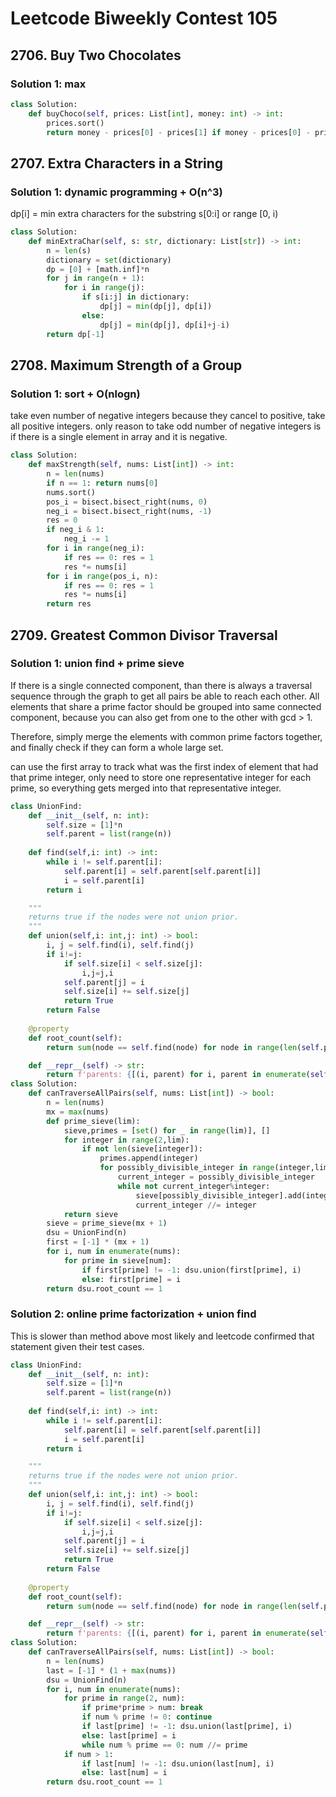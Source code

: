 # Leetcode Biweekly Contest 105

## 2706. Buy Two Chocolates

### Solution 1:  max

```py
class Solution:
    def buyChoco(self, prices: List[int], money: int) -> int:
        prices.sort()
        return money - prices[0] - prices[1] if money - prices[0] - prices[1] >= 0 else money
```

## 2707. Extra Characters in a String

### Solution 1:  dynamic programming + O(n^3)

dp[i] = min extra characters for the substring s[0:i] or range [0, i)

```py
class Solution:
    def minExtraChar(self, s: str, dictionary: List[str]) -> int:
        n = len(s)
        dictionary = set(dictionary)
        dp = [0] + [math.inf]*n
        for j in range(n + 1):
            for i in range(j):
                if s[i:j] in dictionary:
                    dp[j] = min(dp[j], dp[i])
                else:
                    dp[j] = min(dp[j], dp[i]+j-i)
        return dp[-1]
```

## 2708. Maximum Strength of a Group

### Solution 1:  sort + O(nlogn)

take even number of negative integers because they cancel to positive, take all positive integers.
only reason to take odd number of negative integers is if there is a single element in array and it is negative. 

```py
class Solution:
    def maxStrength(self, nums: List[int]) -> int:
        n = len(nums)
        if n == 1: return nums[0]
        nums.sort()
        pos_i = bisect.bisect_right(nums, 0)
        neg_i = bisect.bisect_right(nums, -1)
        res = 0
        if neg_i & 1:
            neg_i -= 1
        for i in range(neg_i):
            if res == 0: res = 1
            res *= nums[i]
        for i in range(pos_i, n):
            if res == 0: res = 1
            res *= nums[i]
        return res
```

## 2709. Greatest Common Divisor Traversal

### Solution 1:  union find + prime sieve

If there is a single connected component, than there is always a traversal sequence through the graph to get all pairs be able to reach each other.  All elements that share a prime factor should be grouped into same connected component, because you can also get from one to the other with gcd > 1.

Therefore, simply merge the elements with common prime factors together, and finally check if they can form a whole large set.

can use the first array to track what was the first index of element that had that prime integer, only need to store one representative integer for each prime, so everything gets merged into that representative integer.

```py
class UnionFind:
    def __init__(self, n: int):
        self.size = [1]*n
        self.parent = list(range(n))
    
    def find(self,i: int) -> int:
        while i != self.parent[i]:
            self.parent[i] = self.parent[self.parent[i]]
            i = self.parent[i]
        return i

    """
    returns true if the nodes were not union prior. 
    """
    def union(self,i: int,j: int) -> bool:
        i, j = self.find(i), self.find(j)
        if i!=j:
            if self.size[i] < self.size[j]:
                i,j=j,i
            self.parent[j] = i
            self.size[i] += self.size[j]
            return True
        return False
    
    @property
    def root_count(self):
        return sum(node == self.find(node) for node in range(len(self.parent)))

    def __repr__(self) -> str:
        return f'parents: {[(i, parent) for i, parent in enumerate(self.parent)]}, sizes: {self.size}'
class Solution:
    def canTraverseAllPairs(self, nums: List[int]) -> bool:
        n = len(nums)
        mx = max(nums)
        def prime_sieve(lim):
            sieve,primes = [set() for _ in range(lim)], []
            for integer in range(2,lim):
                if not len(sieve[integer]):
                    primes.append(integer)
                    for possibly_divisible_integer in range(integer,lim,integer):
                        current_integer = possibly_divisible_integer
                        while not current_integer%integer:
                            sieve[possibly_divisible_integer].add(integer)
                            current_integer //= integer
            return sieve
        sieve = prime_sieve(mx + 1)
        dsu = UnionFind(n)
        first = [-1] * (mx + 1)
        for i, num in enumerate(nums):
            for prime in sieve[num]:
                if first[prime] != -1: dsu.union(first[prime], i)
                else: first[prime] = i
        return dsu.root_count == 1
```

### Solution 2:  online prime factorization + union find

This is slower than method above most likely and leetcode confirmed that statement given their test cases.

```py
class UnionFind:
    def __init__(self, n: int):
        self.size = [1]*n
        self.parent = list(range(n))
    
    def find(self,i: int) -> int:
        while i != self.parent[i]:
            self.parent[i] = self.parent[self.parent[i]]
            i = self.parent[i]
        return i

    """
    returns true if the nodes were not union prior. 
    """
    def union(self,i: int,j: int) -> bool:
        i, j = self.find(i), self.find(j)
        if i!=j:
            if self.size[i] < self.size[j]:
                i,j=j,i
            self.parent[j] = i
            self.size[i] += self.size[j]
            return True
        return False
    
    @property
    def root_count(self):
        return sum(node == self.find(node) for node in range(len(self.parent)))

    def __repr__(self) -> str:
        return f'parents: {[(i, parent) for i, parent in enumerate(self.parent)]}, sizes: {self.size}'
class Solution:
    def canTraverseAllPairs(self, nums: List[int]) -> bool:
        n = len(nums)
        last = [-1] * (1 + max(nums))
        dsu = UnionFind(n)
        for i, num in enumerate(nums):
            for prime in range(2, num):
                if prime*prime > num: break
                if num % prime != 0: continue
                if last[prime] != -1: dsu.union(last[prime], i)
                else: last[prime] = i
                while num % prime == 0: num //= prime
            if num > 1:
                if last[num] != -1: dsu.union(last[num], i)
                else: last[num] = i
        return dsu.root_count == 1
```